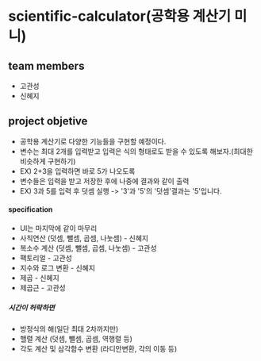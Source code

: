 # scientific-calculator(공학용 계산기 미니)
## team members
- 고관성
- 신혜지
## project objetive
- 공학용 계산기로 다양한 기능들을 구현할 예정이다.
- 변수는 최대 2개를 입력받고 입력은 식의 형태로도 받을 수 있도록 해보자.(최대한 비슷하게 구현하기)
- EX) 2+3을 입력하면 바로 5가 나오도록
- 변수들은 입력을 받고 저장한 후에 나중에 결과와 같이 출력
- EX) 3과 5를 입력 후 덧셈 실행 -> '3'과 '5'의 '덧셈'결과는 '5'입니다.
#### specification
- UI는 마지막에 같이 마무리
- 사칙연산 (덧셈, 뺄셈, 곱셈, 나눗셈) - 신혜지
- 복소수 계산 (덧셈, 뺄셈, 곱셈, 나눗셈) - 고관성
- 팩토리얼 - 고관성
- 지수와 로그 변환 - 신혜지
- 제곱 - 신혜지
- 제곱근 - 고관성
##### 시간이 허락하면
- 방정식의 해(일단 최대 2차까지만)
- 핼렬 계산 (덧셈, 뺄셈, 곱셈, 역행렬 등)
- 각도 계산 및 삼각함수 변환 (라디안변환, 각의 이동 등)
